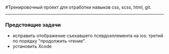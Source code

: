 #Тренировочный проект для отработки навыков css, scss, html, git.
____
### Предстоящие задачи
- исправить отображение съехавшего псевдоэллемента на ios: третий по порядку "продолжить чтение".
- установить Xcode 

